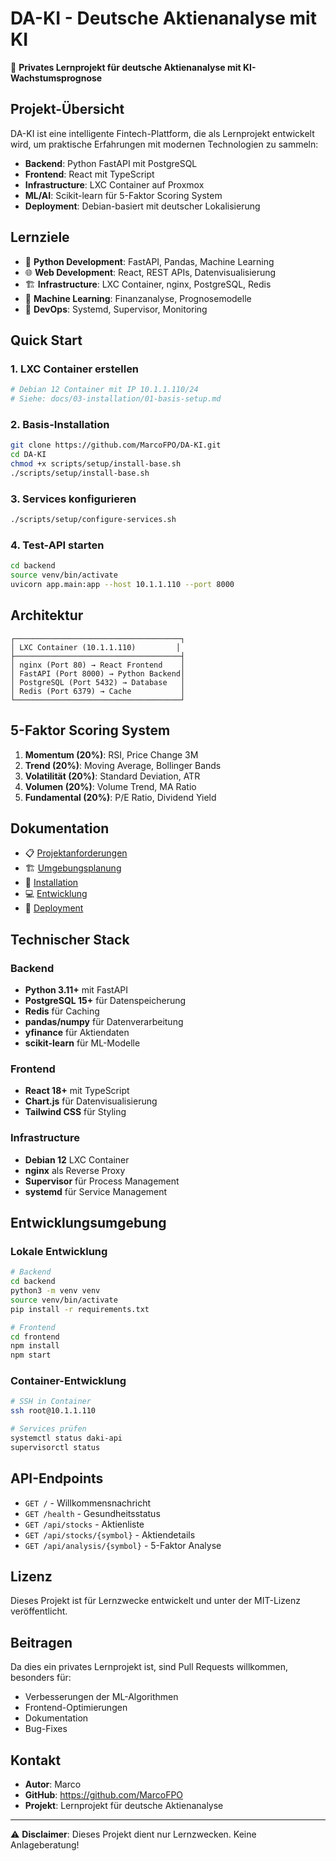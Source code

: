 # DA-KI - Deutsche Aktienanalyse mit KI

🚀 **Privates Lernprojekt für deutsche Aktienanalyse mit KI-Wachstumsprognose**

## Projekt-Übersicht

DA-KI ist eine intelligente Fintech-Plattform, die als Lernprojekt entwickelt wird, um praktische Erfahrungen mit modernen Technologien zu sammeln:

- **Backend**: Python FastAPI mit PostgreSQL
- **Frontend**: React mit TypeScript
- **Infrastructure**: LXC Container auf Proxmox
- **ML/AI**: Scikit-learn für 5-Faktor Scoring System
- **Deployment**: Debian-basiert mit deutscher Lokalisierung

## Lernziele

- 🐍 **Python Development**: FastAPI, Pandas, Machine Learning
- 🌐 **Web Development**: React, REST APIs, Datenvisualisierung
- 🏗️ **Infrastructure**: LXC Container, nginx, PostgreSQL, Redis
- 🤖 **Machine Learning**: Finanzanalyse, Prognosemodelle
- 🔧 **DevOps**: Systemd, Supervisor, Monitoring

## Quick Start

### 1. LXC Container erstellen
```bash
# Debian 12 Container mit IP 10.1.1.110/24
# Siehe: docs/03-installation/01-basis-setup.md
```

### 2. Basis-Installation
```bash
git clone https://github.com/MarcoFPO/DA-KI.git
cd DA-KI
chmod +x scripts/setup/install-base.sh
./scripts/setup/install-base.sh
```

### 3. Services konfigurieren
```bash
./scripts/setup/configure-services.sh
```

### 4. Test-API starten
```bash
cd backend
source venv/bin/activate
uvicorn app.main:app --host 10.1.1.110 --port 8000
```

## Architektur

```
┌─────────────────────────────────────┐
│ LXC Container (10.1.1.110)         │
├─────────────────────────────────────┤
│ nginx (Port 80) → React Frontend    │
│ FastAPI (Port 8000) → Python Backend│
│ PostgreSQL (Port 5432) → Database   │
│ Redis (Port 6379) → Cache           │
└─────────────────────────────────────┘
```

## 5-Faktor Scoring System

1. **Momentum (20%)**: RSI, Price Change 3M
2. **Trend (20%)**: Moving Average, Bollinger Bands
3. **Volatilität (20%)**: Standard Deviation, ATR
4. **Volumen (20%)**: Volume Trend, MA Ratio
5. **Fundamental (20%)**: P/E Ratio, Dividend Yield

## Dokumentation

- 📋 [Projektanforderungen](docs/01-projektanforderungen.md)
- 🏗️ [Umgebungsplanung](docs/02-umgebungsplanung.md)
- 🔧 [Installation](docs/03-installation/)
- 💻 [Entwicklung](docs/04-entwicklung/)
- 🚀 [Deployment](docs/05-deployment/)

## Technischer Stack

### Backend
- **Python 3.11+** mit FastAPI
- **PostgreSQL 15+** für Datenspeicherung
- **Redis** für Caching
- **pandas/numpy** für Datenverarbeitung
- **yfinance** für Aktiendaten
- **scikit-learn** für ML-Modelle

### Frontend
- **React 18+** mit TypeScript
- **Chart.js** für Datenvisualisierung
- **Tailwind CSS** für Styling

### Infrastructure
- **Debian 12** LXC Container
- **nginx** als Reverse Proxy
- **Supervisor** für Process Management
- **systemd** für Service Management

## Entwicklungsumgebung

### Lokale Entwicklung
```bash
# Backend
cd backend
python3 -m venv venv
source venv/bin/activate
pip install -r requirements.txt

# Frontend
cd frontend
npm install
npm start
```

### Container-Entwicklung
```bash
# SSH in Container
ssh root@10.1.1.110

# Services prüfen
systemctl status daki-api
supervisorctl status
```

## API-Endpoints

- `GET /` - Willkommensnachricht
- `GET /health` - Gesundheitsstatus
- `GET /api/stocks` - Aktienliste
- `GET /api/stocks/{symbol}` - Aktiendetails
- `GET /api/analysis/{symbol}` - 5-Faktor Analyse

## Lizenz

Dieses Projekt ist für Lernzwecke entwickelt und unter der MIT-Lizenz veröffentlicht.

## Beitragen

Da dies ein privates Lernprojekt ist, sind Pull Requests willkommen, besonders für:
- Verbesserungen der ML-Algorithmen
- Frontend-Optimierungen
- Dokumentation
- Bug-Fixes

## Kontakt

- **Autor**: Marco
- **GitHub**: https://github.com/MarcoFPO
- **Projekt**: Lernprojekt für deutsche Aktienanalyse

---

⚠️ **Disclaimer**: Dieses Projekt dient nur Lernzwecken. Keine Anlageberatung!
